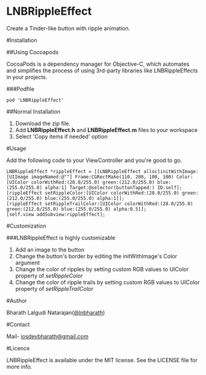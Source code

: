 LNBRippleEffect
===============

Create a Tinder-like button with ripple animation.

#Installation

##Using Cocoapods

CocoaPods is a dependency manager for Objective-C, which automates and simplifies the process of using 3rd-party libraries like LNBRippleEffects in your projects. 

###Podfile

~~~~~~~~
pod 'LNBRippleEffect'
~~~~~~~~

##Normal Installation

1. Download the zip file. 
2. Add **LNBRippleEffect.h** and **LNBRippleEffect.m** files to your workspace
3. Select 'Copy items if needed' option

#Usage 

Add the following code to your ViewController and you're good to go.

~~~~~~~~
LNBRippleEffect *rippleEffect = [[LNBRippleEffect alloc]initWithImage:[UIImage imageNamed:@""] Frame:CGRectMake(110, 200, 100, 100) Color:[UIColor colorWithRed:(28.0/255.0) green:(212.0/255.0) blue:(255.0/255.0) alpha:1] Target:@selector(buttonTapped:) ID:self];
[rippleEffect setRippleColor:[UIColor colorWithRed:(28.0/255.0) green:(212.0/255.0) blue:(255.0/255.0) alpha:1]];
[rippleEffect setRippleTrailColor:[UIColor colorWithRed:(28.0/255.0) green:(212.0/255.0) blue:(255.0/255.0) alpha:0.5]];
[self.view addSubview:rippleEffect];
~~~~~~~~

#Customization 

###LNBRippleEffect is highly customizable

1. Add an image to the button 
2. Change the button's border by editing the initWithImage's Color argument 
3. Change the color of ripples by setting custom RGB values to UIColor property of *setRippleColor*
4. Change the color of ripple trails by setting custom RGB values to UIColor property of *setRippleTrailColor*

#Author

Bharath Lalgudi Natarajan([@lnbharath](http://twitter.com/lnbharath ""))

#Contact 

Mail- iosdevbharath@gmail.com

#Licence 

LNBRippleEffect is available under the MIT license. See the LICENSE file for more info.


